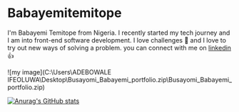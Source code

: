 # Babayemitemitope

I'm Babayemi Temitope from Nigeria. I recently started my tech journey and I am into front-end software development. I love challenges 🥰 and I love to try out new ways of solving a problem. you can connect with me on [linkedin](https://www.linkedin.com/in/oluwabusayomi-temitope) 👍

![my image](C:\Users\ADEBOWALE IFEOLUWA\Desktop\Busayomi_Babayemi_portfolio.zip\Busayomi_Babayemi_portfolio.zip)

[![Anurag's GitHub stats](https://github-readme-stats.vercel.app/api?username=Zipporah1997)](https://github.com/anuraghazra/github-readme-stats)


